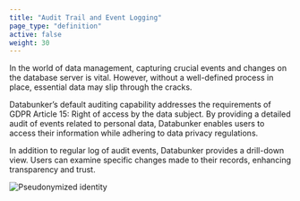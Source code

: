 ```yaml
---
title: "Audit Trail and Event Logging"
page_type: "definition"
active: false
weight: 30
---
```


In the world of data management, capturing crucial events and changes on the database server is vital. However, without a well-defined process in place, essential data may slip through the cracks.

Databunker’s default auditing capability addresses the requirements of GDPR Article 15: Right of access by the data subject. By providing a detailed audit of events related to personal data, Databunker enables users to access their information while adhering to data privacy regulations.

In addition to regular log of audit events, Databunker provides a drill-down view. Users can examine specific changes made to their records, enhancing transparency and trust.

![Pseudonymized identity](/img/pseudonymized-identity.png)
